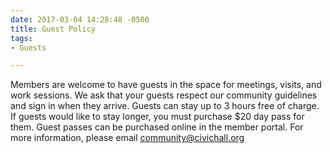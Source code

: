 ```yaml
---
date: 2017-03-04 14:28:48 -0500
title: Guest Policy
tags:
- Guests

---
```

Members are welcome to have guests in the space for meetings, visits, and work sessions. We ask that your guests respect our community guidelines and sign in when they arrive. Guests can stay up to 3 hours free of charge. If guests would like to stay longer, you must purchase $20 day pass for them. Guest passes can be purchased online in the member portal. For more information, please email community@civichall.org